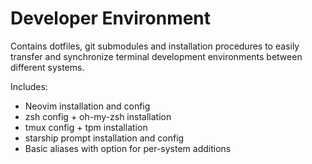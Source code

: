 # Developer Environment

Contains dotfiles, git submodules and installation procedures to easily transfer and synchronize terminal development environments between different systems.

Includes:
 - Neovim installation and config
 - zsh config + oh-my-zsh installation
 - tmux config + tpm installation
 - starship prompt installation and config
 - Basic aliases with option for per-system additions
